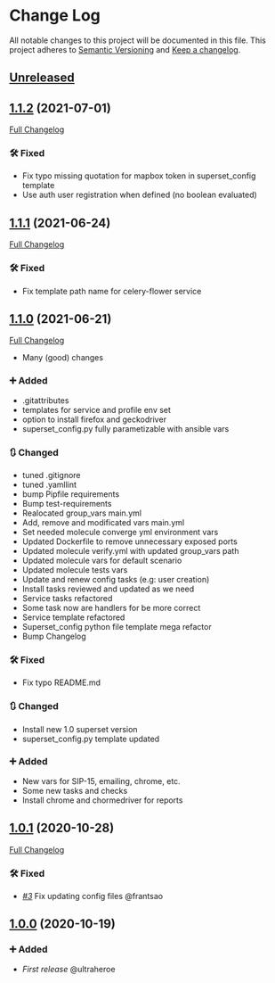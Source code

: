 # Change Log
All notable changes to this project will be documented in this file.
This project adheres to [Semantic Versioning](http://semver.org/) and [Keep a changelog](https://github.com/olivierlacan/keep-a-changelog).

## [Unreleased](https://github.com/idealista/superset_role/tree/develop)

## [1.1.2](https://github.com/idealista/superset_role/tree/1.1.2) (2021-07-01)

[Full Changelog](https://github.com/idealista/superset_role/compare/1.1.1...1.1.2)

### :hammer_and_wrench: Fixed

- Fix typo missing quotation for mapbox token in superset_config template
- Use auth user registration when defined (no boolean evaluated)

## [1.1.1](https://github.com/idealista/superset_role/tree/1.1.1) (2021-06-24)

[Full Changelog](https://github.com/idealista/superset_role/compare/1.1.0...1.1.1)

### :hammer_and_wrench: Fixed

- Fix template path name for celery-flower service

## [1.1.0](https://github.com/idealista/superset_role/tree/1.1.0) (2021-06-21)

[Full Changelog](https://github.com/idealista/superset_role/compare/1.0.1...1.1.0)

- Many (good) changes

### :heavy_plus_sign: Added

- .gitattributes
- templates for service and  profile env set
- option to install firefox and geckodriver
- superset_config.py fully parametizable with ansible vars

### :arrows_clockwise: Changed

- tuned .gitignore
- tuned .yamllint
- bump Pipfile requirements
- Bump test-requirements
-  Realocated group_vars main.yml
- Add, remove and modificated vars main.yml
- Set needed molecule converge yml environment vars
- Updated Dockerfile to remove unnecessary exposed ports
- Updated molecule verify.yml with updated group_vars path
- Updated molecule vars for default scenario
- Updated molecule tests vars
- Update and renew config tasks (e.g: user creation)
- Install tasks reviewed and updated as we need
- Service tasks refactored
- Some task now are handlers for be more correct
- Service template refactored
- Superset_config python file template mega refactor
- Bump Changelog

### :hammer_and_wrench: Fixed

- Fix typo README.md

### :arrows_clockwise: Changed

- Install new 1.0 superset version
- superset_config.py template updated

### :heavy_plus_sign: Added

- New vars for SIP-15, emailing, chrome, etc.
- Some new tasks and checks
- Install chrome and chormedriver for reports

## [1.0.1](https://github.com/idealista/superset_role/tree/1.0.0) (2020-10-28)

[Full Changelog](https://github.com/idealista/superset_role/compare/1.0.0...1.0.1)

### :hammer_and_wrench: Fixed

- *[#3](https://github.com/idealista/superset_role/issues/3)* Fix updating config files @frantsao

## [1.0.0](https://github.com/idealista/superset_role/tree/1.0.0) (2020-10-19)

### :heavy_plus_sign: Added

- *First release* @ultraheroe
